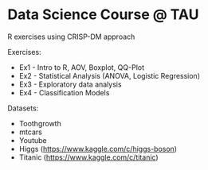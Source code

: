 # Data Science Course @ TAU
R exercises using CRISP-DM approach

Exercises:
* Ex1 - Intro to R, AOV, Boxplot, QQ-Plot
* Ex2 - Statistical Analysis (ANOVA, Logistic Regression)
* Ex3 - Exploratory data analysis
* Ex4 - Classification Models

Datasets:
* Toothgrowth
* mtcars
* Youtube
* Higgs (https://www.kaggle.com/c/higgs-boson)
* Titanic (https://www.kaggle.com/c/titanic)
